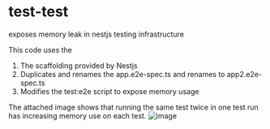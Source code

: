 # test-test
exposes memory leak in nestjs testing infrastructure

This code uses the 
1. The scaffolding provided by Nestjs
2. Duplicates and renames the app.e2e-spec.ts and renames to app2.e2e-spec.ts
3. Modifies the test:e2e script to expose memory usage

The attached image shows that running the same test twice in one test run has increasing memory use on each test.
![image](https://user-images.githubusercontent.com/386035/138190465-354634ee-a902-42f4-ad7f-dc3e8a83b0ca.png)
